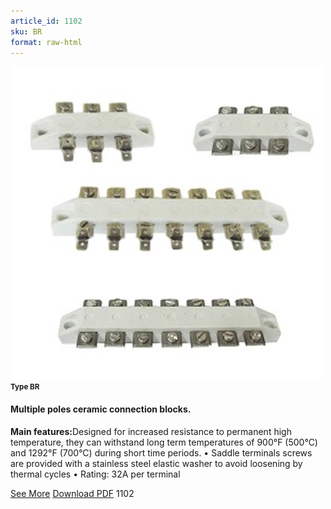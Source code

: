 ```yaml
---
article_id: 1102
sku: BR
format: raw-html
---
```

 <img src="../new-images/BR.jpg" class="card-imgs mb-2">
 <small class="text-grey mb-2"><b>Type BR</b> </small>
 <h4>Multiple poles ceramic connection blocks.</h4>
 <p><b>Main features:</b>Designed for increased resistance to permanent high temperature, they can withstand long term temperatures of 900&#xB0;F (500&#xB0;C) and 1292&#xB0;F (700&#xB0;C) during short time periods.
 &#x2022; Saddle terminals screws are provided with a stainless steel elastic washer to avoid loosening by thermal cycles
 &#x2022; Rating: 32A per terminal</p>
 <div class="btns">
 <a href="../en/multiple-poles-ceramic-connection-blocks-type-br.html" class="btn-red">See More</a>
 <a href="../en/pdf/10-5High temperature grommet20140618.pdf " target="_blank" class="btn-red">Download PDF</a>
 <!-- <a href="http://www.ultimheat.com/cat10.html" target="_blank" class="access-link"> Access full catalogue <i class="fa fa-external-link" aria-hidden="true"></i> </a> -->
 <span class="number-btn">1102</span>
 </div>
 